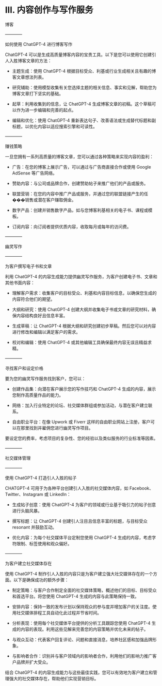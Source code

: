 



# III. 内容创作与写作服务



博客

––––––––



如何使用 ChatGPT-4 进行博客写作

ChatGPT-4 可以是生成高质量博客内容的宝贵工具。以下是您可以使用它创建引人入胜博客文章的方法：

+   主题生成：使用 ChatGPT-4 根据目标受众、利基或行业生成相关且有趣的博客文章想法列表。

+   研究辅助：使用模型收集有关您选择主题的相关信息、事实和见解，帮助您为博客文章打下坚实的基础。

+   起草：利用收集到的信息，让 ChatGPT-4 生成博客文章的初稿。这个草稿可以作为进一步编辑和完善的起点。

+   编辑和优化：使用 ChatGPT-4 重新表达句子、改善语法或生成替代标题和副标题，以优化内容以适应搜索引擎和可读性。

––––––––



赚钱策略

一旦您拥有一系列高质量的博客文章，您可以通过各种策略来实现内容的盈利：

+   广告：在您的博客上展示广告，可以通过与广告商直接合作或使用 Google AdSense 等广告网络。

+   赞助内容：与公司或品牌合作，创建赞助帖子来推广他们的产品或服务。

+   联盟营销：在您的内容中推广产品或服务，并通过您的联盟链接产生的任���销售或潜在客户赚取佣金。

+   数字产品：创建并销售数字产品，如与您博客利基相关的电子书、课程或模板。

+   订阅内容：向订阅者提供优质内容，收取每月或每年的访问费。

––––––––



幽灵写作

––––––––



为客户撰写电子书和文章

利用 ChatGPT-4 的内容生成能力提供幽灵写作服务，为客户创建电子书、文章和其他书面内容：

+   理解客户需求：收集客户的目标受众、利基和内容目标信息，以确保您生成的内容符合他们的期望。

+   大纲和研究：使用 ChatGPT-4 创建大纲并收集电子书或文章的研究材料，确保内容结构良好且信息丰富。

+   生成草稿：让 ChatGPT-4 根据大纲和研究创建初步草稿。然后您可以对内容进行修改和编辑以满足客户的需求。

+   校对和编辑：使用 ChatGPT-4 或其他编辑工具确保最终内容无误且精益求精。

––––––––



寻找客户和设定价格

要为您的幽灵写作服务找到客户，您可以：

+   创建作品集：向潜在客户展示您的写作技巧和 ChatGPT-4 生成的内容，展示您制作高质量作品的能力。

+   网络：加入行业特定的论坛、社交媒体群组或参加活动，与潜在客户建立联系。

+   自由职业平台：在像 Upwork 或 Fiverr 这样的自由职业网站上注册，客户可以在那里找到并雇佣您进行幽灵写作项目。

要设定您的费率，考虑项目的复杂性、您的经验以及类似服务的行业标准等因素。

––––––––



社交媒体管理

––––––––



使用 ChatGPT-4 打造引人入胜的帖子

CHATGPT-4 可用于为各种平台创建引人入胜的社交媒体内容，如 Facebook、Twitter、Instagram 或 LinkedIn：

+   生成帖子创意：使用 ChatGPT-4 为客户的领域或行业基于吸引力的帖子创意进行头脑风暴。

+   撰写标题：让 ChatGPT-4 创建引人注目且信息丰富的标题，与目标受众 resonant 并鼓励互动。

+   优化内容：为每个社交媒体平台定制您使用 ChatGPT-4 生成的内容，考虑字符限制、标签使用和观众偏好。

––––––––



为客户建立社交媒体存在

使用 ChatGPT-4 制作引人入胜的内容只是为客户建立强大社交媒体存在的一个方面。以下是确保成功的额外步骤：

+   制定策略：与客户合作制定全面的社交媒体策略，概述他们的目标、目标受众和首选平台。将您使用 ChatGPT-4 生成的内容与此策略保持一致。

+   安排内容：保持一致的发布计划以保持观众的参与度并增加客户的关注度。使用社交媒体排程工具自动化此过程并节省时间。

+   分析表现：使用每个社交媒体平台提供的分析工具跟踪您使用 ChatGPT-4 生成的内容的表现。利用这些见解来完善您的内容策略并优化未来的帖子。

+   与观众互动：代表客户回复评论、问题和直接消息，培养社区感和加强品牌形象。

+   与影响者合作：识别并与客户领域内的影响者合作，利用他们的影响力推广客户品牌并扩大受众。

结合 ChatGPT-4 的内容生成能力与这些最佳实践，您可以有效地为客户建立和管理强大的社交媒体存在，帮助他们实现营销目标。
